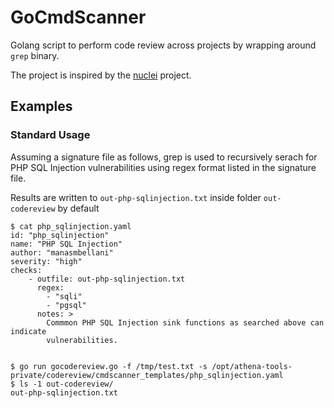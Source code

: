 # GoCmdScanner
Golang script to perform code review across projects by wrapping around `grep` binary.

The project is inspired by the [nuclei](https://github.com/projectdiscovery/nuclei) project.

## Examples

### Standard Usage
Assuming a signature file as follows, grep is used to recursively serach for PHP SQL Injection vulnerabilities using regex format listed in the signature file.

Results are written to `out-php-sqlinjection.txt` inside folder `out-codereview` by default

```
$ cat php_sqlinjection.yaml
id: "php_sqlinjection"
name: "PHP SQL Injection"
author: "manasmbellani"
severity: "high"
checks: 
    - outfile: out-php-sqlinjection.txt
      regex:
        - "sqli"
        - "pgsql"
      notes: >
        Commmon PHP SQL Injection sink functions as searched above can indicate 
        vulnerabilities. 


$ go run gocodereview.go -f /tmp/test.txt -s /opt/athena-tools-private/codereview/cmdscanner_templates/php_sqlinjection.yaml
$ ls -1 out-codereview/
out-php-sqlinjection.txt
```
